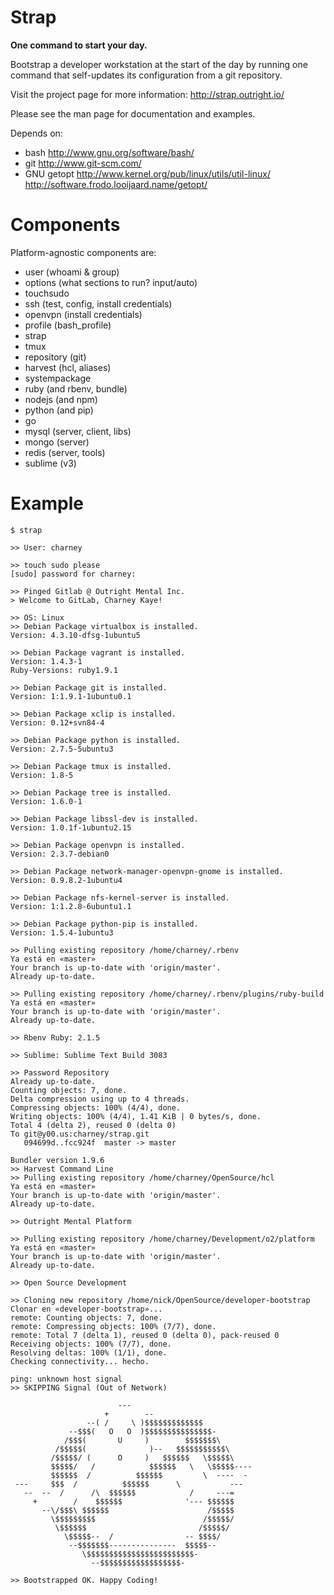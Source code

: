 # Strap

**One command to start your day.**

Bootstrap a developer workstation at the start of the day by running one command that self-updates its configuration from a git repository.

Visit the project page for more information: http://strap.outright.io/

Please see the man page for documentation and examples.

Depends on:
- bash
  http://www.gnu.org/software/bash/
- git
  http://www.git-scm.com/
- GNU getopt
  http://www.kernel.org/pub/linux/utils/util-linux/
  http://software.frodo.looijaard.name/getopt/

# Components

Platform-agnostic components are:

+ user (whoami & group)
+ options (what sections to run? input/auto)
+ touchsudo
+ ssh (test, config, install credentials)
+ openvpn (install credentials)
+ profile (bash_profile)
+ strap
+ tmux
+ repository (git)
+ harvest (hcl, aliases)
+ systempackage
+ ruby (and rbenv, bundle)
+ nodejs (and npm)
+ python (and pip)
+ go
+ mysql (server, client, libs)
+ mongo (server)
+ redis (server, tools)
+ sublime (v3)

# Example

    $ strap
    
    >> User: charney
    
    >> touch sudo please
    [sudo] password for charney: 
    
    >> Pinged Gitlab @ Outright Mental Inc.
    > Welcome to GitLab, Charney Kaye!
    
    >> OS: Linux
    >> Debian Package virtualbox is installed.
    Version: 4.3.10-dfsg-1ubuntu5
    
    >> Debian Package vagrant is installed.
    Version: 1.4.3-1
    Ruby-Versions: ruby1.9.1
    
    >> Debian Package git is installed.
    Version: 1:1.9.1-1ubuntu0.1
    
    >> Debian Package xclip is installed.
    Version: 0.12+svn84-4
    
    >> Debian Package python is installed.
    Version: 2.7.5-5ubuntu3
    
    >> Debian Package tmux is installed.
    Version: 1.8-5
    
    >> Debian Package tree is installed.
    Version: 1.6.0-1
    
    >> Debian Package libssl-dev is installed.
    Version: 1.0.1f-1ubuntu2.15
    
    >> Debian Package openvpn is installed.
    Version: 2.3.7-debian0
    
    >> Debian Package network-manager-openvpn-gnome is installed.
    Version: 0.9.8.2-1ubuntu4
    
    >> Debian Package nfs-kernel-server is installed.
    Version: 1:1.2.8-6ubuntu1.1
    
    >> Debian Package python-pip is installed.
    Version: 1.5.4-1ubuntu3
    
    >> Pulling existing repository /home/charney/.rbenv
    Ya está en «master»
    Your branch is up-to-date with 'origin/master'.
    Already up-to-date.
    
    >> Pulling existing repository /home/charney/.rbenv/plugins/ruby-build
    Ya está en «master»
    Your branch is up-to-date with 'origin/master'.
    Already up-to-date.
    
    >> Rbenv Ruby: 2.1.5
    
    >> Sublime: Sublime Text Build 3083
    
    >> Password Repository
    Already up-to-date.
    Counting objects: 7, done.
    Delta compression using up to 4 threads.
    Compressing objects: 100% (4/4), done.
    Writing objects: 100% (4/4), 1.41 KiB | 0 bytes/s, done.
    Total 4 (delta 2), reused 0 (delta 0)
    To git@y00.us:charney/strap.git
       094699d..fcc924f  master -> master
    
    Bundler version 1.9.6
    >> Harvest Command Line
    >> Pulling existing repository /home/charney/OpenSource/hcl
    Ya está en «master»
    Your branch is up-to-date with 'origin/master'.
    Already up-to-date.
    
    >> Outright Mental Platform
    
    >> Pulling existing repository /home/charney/Development/o2/platform
    Ya está en «master»
    Your branch is up-to-date with 'origin/master'.
    Already up-to-date.
    
    >> Open Source Development
    
    >> Cloning new repository /home/nick/OpenSource/developer-bootstrap
    Clonar en «developer-bootstrap»...
    remote: Counting objects: 7, done.
    remote: Compressing objects: 100% (7/7), done.
    remote: Total 7 (delta 1), reused 0 (delta 0), pack-reused 0
    Receiving objects: 100% (7/7), done.
    Resolving deltas: 100% (1/1), done.
    Checking connectivity... hecho.
        
    ping: unknown host signal
    >> SKIPPING Signal (Out of Network)
    
                            --- 
                         +        -- 
                     --( /     \ )$$$$$$$$$$$$$ 
                 --$$$(   O   O  )$$$$$$$$$$$$$$$- 
                /$$$(       U     )        $$$$$$$\ 
              /$$$$$(              )--   $$$$$$$$$$$\ 
             /$$$$$/ (      O     )   $$$$$$   \$$$$$\ 
             $$$$$/   /            $$$$$$   \   \$$$$$---- 
             $$$$$$  /          $$$$$$         \  ----  - 
     ---     $$$  /          $$$$$$      \           --- 
       --  --  /      /\  $$$$$$            /     ---= 
         +        /    $$$$$$              '--- $$$$$$ 
           --\/$$$\ $$$$$$                      /$$$$$ 
             \$$$$$$$$$                        /$$$$$/ 
              \$$$$$$                         /$$$$$/ 
                \$$$$$--  /                -- $$$$/ 
                 --$$$$$$$---------------  $$$$$-- 
                    \$$$$$$$$$$$$$$$$$$$$$$$$- 
                      --$$$$$$$$$$$$$$$$$$-    
    
    >> Bootstrapped OK. Happy Coding!
